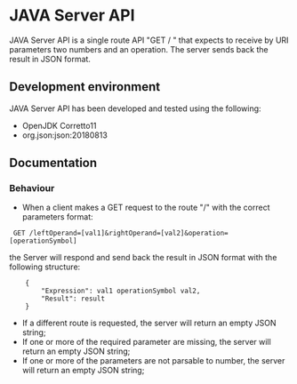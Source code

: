 # JAVA Server API

JAVA Server API is a single route API "GET / " that expects to receive by URI parameters two numbers and an operation.
The server sends back the result in JSON format.

## Development environment

JAVA Server API has been developed and tested using the following:
- OpenJDK Corretto11
- org.json:json:20180813

## Documentation

### Behaviour

- When a client makes a GET request to the route "/" with the correct parameters format:
```
 GET /leftOperand=[val1]&rightOperand=[val2]&operation=[operationSymbol]
```

the Server will respond and send back the result in JSON format with the following structure:

```
    {
        "Expression": val1 operationSymbol val2,
        "Result": result
    }  
```

- If a different route is requested, the server will return an empty JSON string;
- If one or more of the required parameter are missing, the server will return an empty JSON string;
- If one or more of the parameters are not parsable to number, the server will return an empty JSON string;
